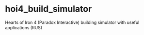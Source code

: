 # hoi4_build_simulator
Hearts of Iron 4 (Paradox Interactive) building simulator with useful applications (RUS)
